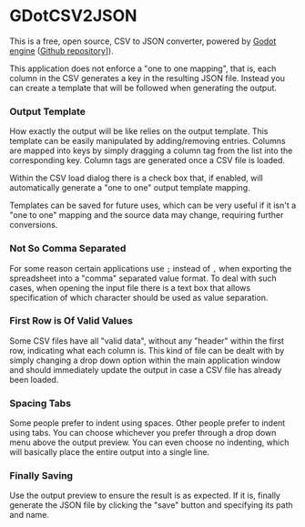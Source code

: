 # GDotCSV2JSON

This is a free, open source, CSV to JSON converter, powered by [Godot engine](https://godotengine.org/) ([Github repository](https://github.com/godotengine/godot)]).

This application does not enforce a "one to one mapping", that is, each column in the CSV generates a key in the resulting JSON file. Instead you can create a template that will be followed when generating the output.


### Output Template

How exactly the output will be like relies on the output template. This template can be easily manipulated by adding/removing entries. Columns are mapped into keys by simply dragging a column tag from the list into the corresponding key. Column tags are generated once a CSV file is loaded.

Within the CSV load dialog there is a check box that, if enabled, will automatically generate a "one to one" output template mapping.

Templates can be saved for future uses, which can be very useful if it isn't a "one to one" mapping and the source data may change, requiring further conversions.


### Not So Comma Separated

For some reason certain applications use `;` instead of `,` when exporting the spreadsheet into a "comma" separated value format. To deal with such cases, when opening the input file there is a text box that allows specification of which character should be used as value separation.

### First Row is Of Valid Values

Some CSV files have all "valid data", without any "header" within the first row, indicating what each column is. This kind of file can be dealt with by simply changing a drop down option within the main application window and should immediately update the output in case a CSV file has already been loaded.

### Spacing Tabs

Some people prefer to indent using spaces. Other people prefer to indent using tabs. You can choose whichever you prefer through a drop down menu above the output preview. You can even choose no indenting, which will basically place the entire output into a single line.

### Finally Saving

Use the output preview to ensure the result is as expected. If it is, finally generate the JSON file by clicking the "save" button and specifying its path and name.

